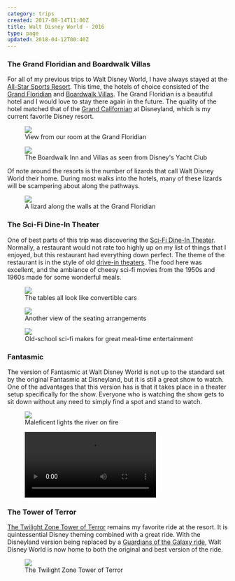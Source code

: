 ```yaml
---
category: trips
created: 2017-08-14T11:00Z
title: Walt Disney World - 2016
type: page
updated: 2018-04-12T00:40Z
---
```


### The Grand Floridian and Boardwalk Villas

For all of my previous trips to Walt Disney World, I have always stayed at the [All-Star Sports Resort](https://en.wikipedia.org/wiki/Disney%27s_All-Star_Sports_Resort). This time, the hotels of choice consisted of the [Grand Floridian](https://en.wikipedia.org/wiki/Disney%27s_Grand_Floridian_Resort_%26_Spa) and [Boardwalk Villas](https://en.wikipedia.org/wiki/Disney%27s_BoardWalk_Resort#Villas). The Grand Floridian is a beautiful hotel and I would love to stay there again in the future. The quality of the hotel matched that of the [Grand Californian](https://en.wikipedia.org/wiki/Disney%27s_Grand_Californian_Hotel_%26_Spa) at Disneyland, which is my current favorite Disney resort.

<figure>
	<img src='/images/walt-disney-world-2016_grand-floridian.jpg'>
	<figcaption>View from our room at the Grand Floridian</figcaption>
</figure>

<figure>
	<img src='/images/walt-disney-world-2016_boardwalk.jpg'>
	<figcaption>The Boardwalk Inn and Villas as seen from Disney's Yacht Club<figcaption>
</figure>

Of note around the resorts is the number of lizards that call Walt Disney World their home. During most walks into the hotels, many of these lizards will be scampering about along the pathways.

<figure>
	<img src='/images/walt-disney-world-2016_lizard.jpg'>
	<figcaption>A lizard along the walls at the Grand Floridian</figcaption>
</figure>

### The Sci-Fi Dine-In Theater

One of best parts of this trip was discovering the [Sci-Fi Dine-In Theater](https://en.wikipedia.org/wiki/Sci-Fi_Dine-In_Theater_Restaurant). Normally, a restaurant would not rate too highly up on my list of things that I enjoyed, but this restaurant had everything down perfect. The theme of the restaurant is in the style of old [drive-in theaters](https://en.wikipedia.org/wiki/Drive-in_theater). The food here was excellent, and the ambiance of cheesy sci-fi movies from the 1950s and 1960s made for some wonderful meals.

<figure>
	<img src='/images/walt-disney-world-2016_theater-cars.jpg'>
	<figcaption>The tables all look like convertible cars</figcaption>
</figure>

<figure>
	<img src='/images/walt-disney-world-2016_theater-tables.jpg'>
	<figcaption>Another view of the seating arrangements</figcaption>
</figure>

<figure>
	<img src='/images/walt-disney-world-2016_theater-screen.jpg'>
	<figcaption>Old-school sci-fi makes for great meal-time entertainment</figcaption>
</figure>

### Fantasmic

The version of Fantasmic at Walt Disney World is not up to the standard set by the original Fantasmic at Disneyland, but it is still a great show to watch. One of the advantages that this version has is that it takes place in a theater setup specifically for the show. Everyone who is watching the show gets to sit down without any need to simply find a spot and stand to watch.

<figure>
	<img src='/images/walt-disney-world-2016_fantasmic-dragon.jpg'>
	<figcaption>Maleficent lights the river on fire</figcaption>
</figure>

<figure>
	<video src="/images/walt-disney-world-2016_fantasmic-finale.mp4" controls preload="metadata"></video>
</figure>

### The Tower of Terror

[The Twilight Zone Tower of Terror](https://en.wikipedia.org/wiki/The_Twilight_Zone_Tower_of_Terror) remains my favorite ride at the resort. It is quintessential Disney theming combined with a great ride. With the Disneyland version being replaced by a [Guardians of the Galaxy ride](https://en.wikipedia.org/wiki/Guardians_of_the_Galaxy_–_Mission:_Breakout!),  Walt Disney World is now home to both the original and best version of the ride.

<figure>
	<img src='/images/walt-disney-world-2016_tower.jpg'>
	<figcaption>The Twilight Zone Tower of Terror</figcaption>
</figure>
